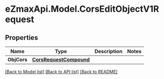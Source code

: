 
# eZmaxApi.Model.CorsEditObjectV1Request

## Properties

Name | Type | Description | Notes
------------ | ------------- | ------------- | -------------
**ObjCors** | [**CorsRequestCompound**](CorsRequestCompound.md) |  | 

[[Back to Model list]](../README.md#documentation-for-models)
[[Back to API list]](../README.md#documentation-for-api-endpoints)
[[Back to README]](../README.md)

